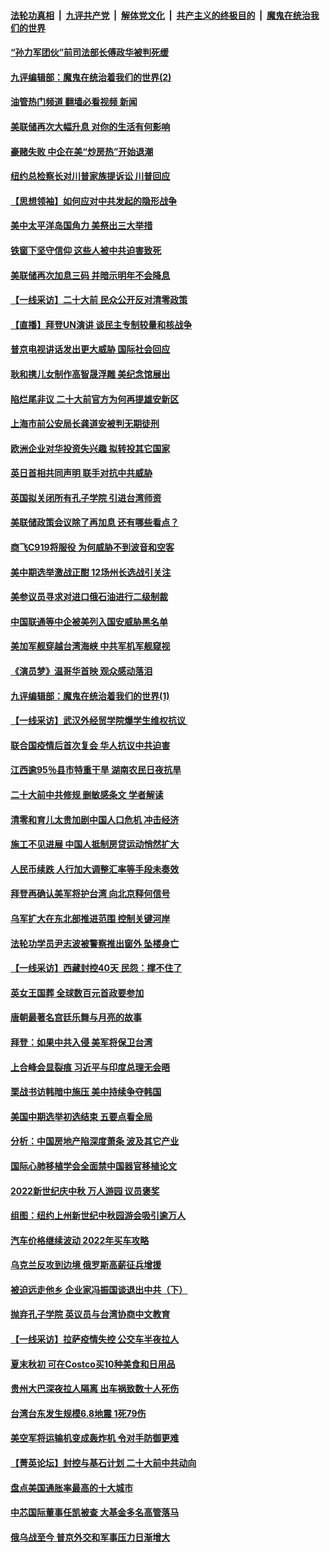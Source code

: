 ####  [法轮功真相](../../../../basic/blob/master/README.md?t=09221801) &nbsp;|&nbsp; [九评共产党](../../../../9ping.md/blob/master/README.md?t=09221801) &nbsp;|&nbsp; [解体党文化](../../../../jtdwh.md/blob/master/README.md?t=09221801)  &nbsp;|&nbsp; [共产主义的终极目的](../../../../gczydzjmd.md/blob/master/README.md?t=09221801) &nbsp;|&nbsp; [魔鬼在统治我们的世界](../../../../mgztzwmdsj.md/blob/master/README.md?t=09221801) 

#### [“孙力军团伙”前司法部长傅政华被判死缓](../pages/nf4514/n13830058.md?t=09221801) 

#### [九评编辑部：魔鬼在统治着我们的世界(2)](../pages/nf4514/n10410036.md?t=09221801) 

#### [油管热门频道 翻墙必看视频 新闻](http://45.76.130.85:81/youtube.html?09221801)

#### [美联储再次大幅升息 对你的生活有何影响](../pages/nf4514/n13829901.md?t=09221801) 

#### [豪赌失败 中企在美“炒房热”开始退潮](../pages/nf4514/n13829886.md?t=09221801) 

#### [纽约总检察长对川普家族提诉讼 川普回应](../pages/nf4514/n13829890.md?t=09221801) 

#### [【思想领袖】如何应对中共发起的隐形战争](../pages/nf4514/n13810274.md?t=09221801) 

#### [美中太平洋岛国角力 美祭出三大举措](../pages/nf4514/n13829861.md?t=09221801) 

#### [铁窗下坚守信仰 这些人被中共迫害致死](../pages/nf4514/n13828898.md?t=09221801) 

#### [美联储再次加息三码 并暗示明年不会降息](../pages/nf4514/n13829849.md?t=09221801) 

#### [【一线采访】二十大前 民众公开反对清零政策](../pages/nf4514/n13829612.md?t=09221801) 

#### [【直播】拜登UN演讲 谈民主专制较量和核战争](../pages/nf4514/n13829827.md?t=09221801) 

#### [普京电视讲话发出更大威胁 国际社会回应](../pages/nf4514/n13829615.md?t=09221801) 

#### [耿和携儿女制作高智晟浮雕 美纪念馆展出](../pages/nf4514/n13829624.md?t=09221801) 

#### [陷烂尾非议 二十大前官方为何再提雄安新区](../pages/nf4514/n13829586.md?t=09221801) 

#### [上海市前公安局长龚道安被判无期徒刑](../pages/nf4514/n13829492.md?t=09221801) 

#### [欧洲企业对华投资失兴趣 拟转投其它国家](../pages/nf4514/n13829495.md?t=09221801) 

#### [英日首相共同声明 联手对抗中共威胁](../pages/nf4514/n13829250.md?t=09221801) 

#### [英国拟关闭所有孔子学院 引进台湾师资](../pages/nf4514/n13829277.md?t=09221801) 

#### [美联储政策会议除了再加息 还有哪些看点？](../pages/nf4514/n13829225.md?t=09221801) 

#### [商飞C919将服役 为何威胁不到波音和空客](../pages/nf4514/n13829235.md?t=09221801) 

#### [美中期选举激战正酣 12场州长选战引关注](../pages/nf4514/n13827881.md?t=09221801) 

#### [美参议员寻求对进口俄石油进行二级制裁](../pages/nf4514/n13829145.md?t=09221801) 

#### [中国联通等中企被美列入国安威胁黑名单](../pages/nf4514/n13829142.md?t=09221801) 

#### [美加军舰穿越台湾海峡 中共军机军舰窥视](../pages/nf4514/n13829135.md?t=09221801) 

#### [《演员梦》温哥华首映 观众感动落泪](../pages/nf4514/n13828593.md?t=09221801) 

#### [九评编辑部：魔鬼在统治着我们的世界(1)](../pages/nf4514/n10406825.md?t=09221801) 

#### [【一线采访】武汉外经贸学院爆学生维权抗议 ](../pages/nf4514/n13828888.md?t=09221801) 

#### [联合国疫情后首次复会 华人抗议中共迫害](../pages/nf4514/n13828704.md?t=09221801) 

#### [江西逾95％县市特重干旱 湖南农民日夜抗旱](../pages/nf4514/n13828722.md?t=09221801) 

#### [二十大前中共修规 删敏感条文 学者解读](../pages/nf4514/n13828576.md?t=09221801) 

#### [清零和育儿太贵加剧中国人口危机 冲击经济](../pages/nf4514/n13828621.md?t=09221801) 

#### [施工不见进展 中国人抵制房贷运动悄然扩大](../pages/nf4514/n13828435.md?t=09221801) 

#### [人民币续跌 人行加大调整汇率等手段未奏效](../pages/nf4514/n13828464.md?t=09221801) 

#### [拜登再确认美军将护台湾 向北京释何信号](../pages/nf4514/n13828440.md?t=09221801) 

#### [乌军扩大在东北部推进范围 控制关键河岸](../pages/nf4514/n13828411.md?t=09221801) 

#### [法轮功学员尹志波被警察推出窗外 坠楼身亡](../pages/nf4514/n13828273.md?t=09221801) 

#### [【一线采访】西藏封控40天 民怨：撑不住了](../pages/nf4514/n13828223.md?t=09221801) 

#### [英女王国葬 全球数百元首政要参加](../pages/nf4514/n13828231.md?t=09221801) 

#### [唐朝最著名宫廷乐舞与月亮的故事](../pages/nf4514/n13827061.md?t=09221801) 

#### [拜登：如果中共入侵 美军将保卫台湾](../pages/nf4514/n13827893.md?t=09221801) 

#### [上合峰会显裂痕 习近平与印度总理无会晤](../pages/nf4514/n13828067.md?t=09221801) 

#### [栗战书访韩暗中施压 美中持续争夺韩国](../pages/nf4514/n13828066.md?t=09221801) 

#### [美国中期选举初选结束 五要点看全局](../pages/nf4514/n13825174.md?t=09221801) 

#### [分析：中国房地产陷深度萧条 波及其它产业](../pages/nf4514/n13827803.md?t=09221801) 

#### [国际心肺移植学会全面禁中国器官移植论文](../pages/nf4514/n13827785.md?t=09221801) 

#### [2022新世纪庆中秋 万人游园 议员褒奖](../pages/nf4514/n13827788.md?t=09221801) 

#### [组图：纽约上州新世纪中秋园游会吸引逾万人](../pages/nf4514/n13827709.md?t=09221801) 

#### [汽车价格继续波动 2022年买车攻略](../pages/nf4514/n13827690.md?t=09221801) 

#### [乌克兰反攻到边境 俄罗斯高薪征兵增援](../pages/nf4514/n13827594.md?t=09221801) 

#### [被迫远走他乡 企业家冯振国谈退出中共（下）](../pages/nf4514/n13827432.md?t=09221801) 

#### [抛弃孔子学院 英议员与台湾协商中文教育](../pages/nf4514/n13827695.md?t=09221801) 

#### [【一线采访】拉萨疫情失控 公交车半夜拉人](../pages/nf4514/n13827559.md?t=09221801) 

#### [夏末秋初 可在Costco买10种美食和日用品](../pages/nf4514/n13822910.md?t=09221801) 

#### [贵州大巴深夜拉人隔离 出车祸致数十人死伤](../pages/nf4514/n13827493.md?t=09221801) 

#### [台湾台东发生规模6.8地震 1死79伤](../pages/nf4514/n13827468.md?t=09221801) 

#### [美空军将运输机变成轰炸机 令对手防御更难](../pages/nf4514/n13825363.md?t=09221801) 

#### [【菁英论坛】封控与基石计划 二十大前中共动向](../pages/nf4514/n13827390.md?t=09221801) 

#### [盘点美国通胀率最高的十大城市](../pages/nf4514/n13827386.md?t=09221801) 

#### [中芯国际董事任凯被查 大基金多名高管落马](../pages/nf4514/n13827358.md?t=09221801) 

#### [俄乌战至今 普京外交和军事压力日渐增大](../pages/nf4514/n13827360.md?t=09221801) 

<img src='http://gfw-breaker.win/goodnews/indexes/nf4514.md' width='0px' height='0px'/>
